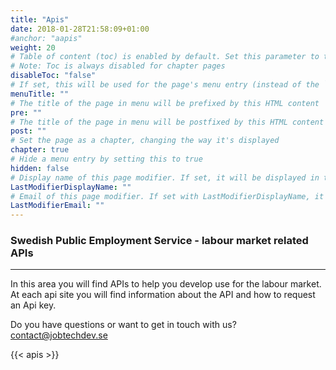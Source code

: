 ```yaml
---
title: "Apis"
date: 2018-01-28T21:58:09+01:00
#anchor: "aapis"
weight: 20
# Table of content (toc) is enabled by default. Set this parameter to true to disable it.
# Note: Toc is always disabled for chapter pages
disableToc: "false"
# If set, this will be used for the page's menu entry (instead of the `title` attribute)
menuTitle: ""
# The title of the page in menu will be prefixed by this HTML content
pre: ""
# The title of the page in menu will be postfixed by this HTML content
post: ""
# Set the page as a chapter, changing the way it's displayed
chapter: true
# Hide a menu entry by setting this to true
hidden: false
# Display name of this page modifier. If set, it will be displayed in the footer.
LastModifierDisplayName: ""
# Email of this page modifier. If set with LastModifierDisplayName, it will be displayed in the footer
LastModifierEmail: ""
---
```

### Swedish Public Employment Service - labour market related APIs
<hr>


In this area you will find APIs to help you develop use for the labour market.
At each api site you will find information about the API and how to request an Api key.

Do you have questions or want  to get in touch with us?  
<contact@jobtechdev.se>






{{< apis >}}